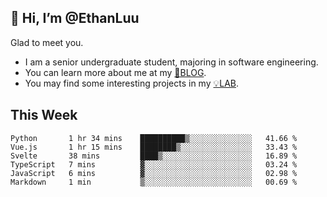 ## 👋 Hi, I’m @EthanLuu

Glad to meet you.

- I am a senior undergraduate student, majoring in software engineering.
- You can learn more about me at my [📝BLOG](https://blog.ethanloo.cn).
- You may find some interesting projects in my [💡LAB](https://lab.ethanloo.cn).

## This Week
<!--START_SECTION:waka-->

```text
Python       1 hr 34 mins    ██████████▒░░░░░░░░░░░░░░   41.66 %
Vue.js       1 hr 15 mins    ████████▒░░░░░░░░░░░░░░░░   33.43 %
Svelte       38 mins         ████▒░░░░░░░░░░░░░░░░░░░░   16.89 %
TypeScript   7 mins          ▓░░░░░░░░░░░░░░░░░░░░░░░░   03.24 %
JavaScript   6 mins          ▓░░░░░░░░░░░░░░░░░░░░░░░░   02.98 %
Markdown     1 min           ▒░░░░░░░░░░░░░░░░░░░░░░░░   00.69 %
```

<!--END_SECTION:waka-->
